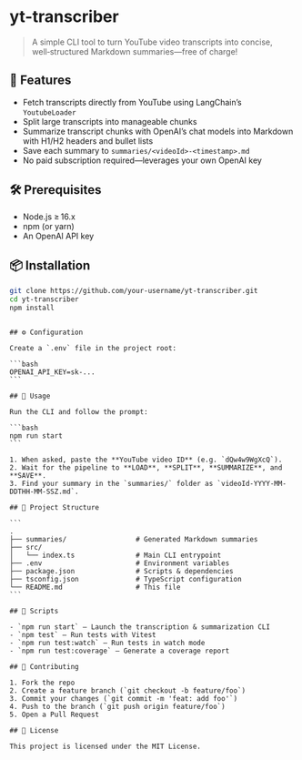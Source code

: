 # yt-transcriber

> A simple CLI tool to turn YouTube video transcripts into concise, well‑structured Markdown summaries—free of charge!

## 🚀 Features

- Fetch transcripts directly from YouTube using LangChain’s `YoutubeLoader`
- Split large transcripts into manageable chunks
- Summarize transcript chunks with OpenAI’s chat models into Markdown with H1/H2 headers and bullet lists
- Save each summary to `summaries/<videoId>-<timestamp>.md`
- No paid subscription required—leverages your own OpenAI key

## 🛠️ Prerequisites

- Node.js ≥ 16.x
- npm (or yarn)
- An OpenAI API key

## 📦 Installation

```bash
git clone https://github.com/your‑username/yt‑transcriber.git
cd yt‑transcriber
npm install
```

````

## ⚙️ Configuration

Create a `.env` file in the project root:

```bash
OPENAI_API_KEY=sk-...
```

## 🎯 Usage

Run the CLI and follow the prompt:

```bash
npm run start
```

1. When asked, paste the **YouTube video ID** (e.g. `dQw4w9WgXcQ`).
2. Wait for the pipeline to **LOAD**, **SPLIT**, **SUMMARIZE**, and **SAVE**.
3. Find your summary in the `summaries/` folder as `videoId-YYYY-MM-DDTHH-MM-SSZ.md`.

## 📁 Project Structure

```
.
├── summaries/                 # Generated Markdown summaries
├── src/
│   └── index.ts               # Main CLI entrypoint
├── .env                       # Environment variables
├── package.json               # Scripts & dependencies
├── tsconfig.json              # TypeScript configuration
└── README.md                  # This file
```

## 📜 Scripts

- `npm run start` — Launch the transcription & summarization CLI
- `npm test` — Run tests with Vitest
- `npm run test:watch` — Run tests in watch mode
- `npm run test:coverage` — Generate a coverage report

## 🤝 Contributing

1. Fork the repo
2. Create a feature branch (`git checkout -b feature/foo`)
3. Commit your changes (`git commit -m 'feat: add foo'`)
4. Push to the branch (`git push origin feature/foo`)
5. Open a Pull Request

## 📄 License

This project is licensed under the MIT License.
````
